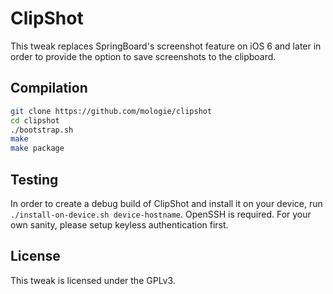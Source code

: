 ClipShot
========

This tweak replaces SpringBoard's screenshot feature on iOS 6 and later in order to provide the option to save screenshots to the clipboard.

## Compilation
```sh
git clone https://github.com/mologie/clipshot
cd clipshot
./bootstrap.sh
make
make package
```

## Testing
In order to create a debug build of ClipShot and install it on your device, run `./install-on-device.sh device-hostname`. OpenSSH is required. For your own sanity, please setup keyless authentication first.

## License
This tweak is licensed under the GPLv3.
